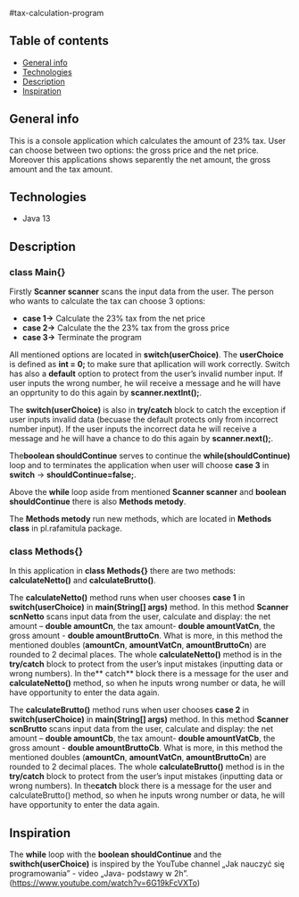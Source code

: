 #tax-calculation-program 

## Table of contents
* [General info](#general-info)
* [Technologies](#technologies)
* [Description](#description)
* [Inspiration](#inspiration)


## General info

This is a console application which calculates the amount of 23% tax. User can choose between two options: the gross price and the net price. Moreover this applications shows separently the net amount, the gross amount and the tax amount.

## Technologies 
* Java 13

## Description 
### class Main{}

Firstly **Scanner scanner** scans the input data from the user. The person who wants to calculate the tax can choose 3 options: 
* **case 1->** Calculate the 23% tax from the net price
* **case 2->** Calculate the the 23% tax from the gross price
* **case 3->** Terminate the program

All mentioned options are located in **switch(userChoice)**. The **userChoice** is defined as **int = 0;** to make sure that apllication will work correctly. Switch has also a **default** option to protect from the user’s invalid number input. If user inputs the wrong number, he wiil receive a message and he will have an opprtunity to do this again by **scanner.nextInt();**.

The **switch(userChoice)** is also in **try/catch** block to catch the exception if user inputs invalid data (becuase the default protects only from incorrect number input). If the user inputs the incorrect data he will receive a message and  he will have a chance to do this again by **scanner.next();**.

The**boolean shouldContinue** serves to continue the **while(shouldContinue)** loop and to terminates the application when user will choose 
**case 3** in **switch** ->  **shouldContinue=false;**.

Above the **while** loop aside from mentioned **Scanner scanner** and  **boolean shouldContinue** there is also **Methods metody**.

The **Methods metody** run new methods, which are located in **Methods class** in pl.rafamitula package.

### class Methods{}

In  this application in **class Methods{}** there are two methods: **calculateNetto()** and **calculateBrutto()**.

The **calculateNetto()** method runs when user chooses **case 1** in **switch(userChoice)** in **main(String[] args)** method.  In this method **Scanner scnNetto** scans input data from the user, calculate and display: the net amount – **double amountCn**, the tax amount- **double amountVatCn**, the gross amount - **double amountBruttoCn**. What is more, in this method the mentioned doubles (**amountCn**, **amountVatCn**, **amountBruttoCn**) are rounded to 2 decimal places. The whole **calculateNetto()** method is in the **try/catch** block to protect from the user’s input mistakes (inputting data or wrong numbers). In the** catch** block there is a message for the user and **calculateNetto()** method, so when he inputs wrong number or data, he will have opportunity to enter the data again.

The **calculateBrutto()** method runs when user chooses **case 2** in **switch(userChoice)** in **main(String[] args)** method.  In this method **Scanner scnBrutto** scans input data from the user, calculate and display: the net amount – **double amountCb**, the tax amount- **double amountVatCb**, the gross amount - **double amountBruttoCb**. What is more, in this method the mentioned doubles (**amountCn**, **amountVatCn**, **amountBruttoCn**) are rounded to 2 decimal places. The whole **calculateBrutto()** method is in the **try/catch** block to protect from the user’s input mistakes (inputting data or wrong numbers). In the**catch** block there is a message for the user and calculateBrutto() method, so when he inputs wrong number or data, he will have opportunity to enter the data again.

## Inspiration

The **while** loop with the **boolean shouldContinue** and the **swithch(userChoice)** is inspired by the YouTube channel „Jak nauczyć się programowania” - video „Java- podstawy w 2h”. (https://www.youtube.com/watch?v=6G19kFcVXTo)


